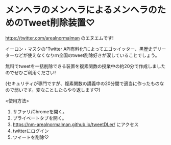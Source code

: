 # メンヘラのメンヘラによるメンヘラのためのTweet削除装置♡

https://twitter.com/arealnormalman のエヌエムです!

イーロン・マスクの"Twitter API有料化"によってエゴッイッター、黒歴史デリーターなどが使えなくなりｍ全国のtweet削除好きが涙していることでしょう。

無料でtweetを一括削除できる装置を複素関数の授業中の約20分で作成しましたのでぜひご利用ください!

(セキュリティが専門ですが、複素関数の講義中の20分間で適当に作ったものなので弱いです。変なことしたらやり返します♡)

<使用方法>
1. サファリ/Chromeを開く。
2. プライベートタブを開く。
3. https://nm-arealnormalman.github.io/tweetDLer/ にアクセス
4. twitterにログイン
5. ツイートを削除♡
